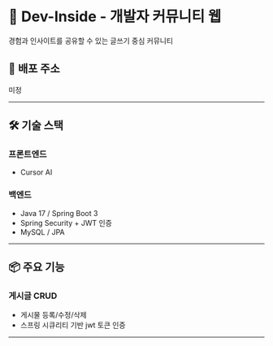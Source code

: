 # 🧠 Dev-Inside - 개발자 커뮤니티 웹

경험과 인사이트를 공유할 수 있는 글쓰기 중심 커뮤니티

## 🔗 배포 주소

미정

---

## 🛠️ 기술 스택

### 프론트엔드
- Cursor AI

### 백엔드
- Java 17 / Spring Boot 3
- Spring Security + JWT 인증
- MySQL / JPA

---

## 📦 주요 기능

### 게시글 CRUD
- 게시물 등록/수정/삭제
- 스프링 시큐리티 기반 jwt 토큰 인증


---

